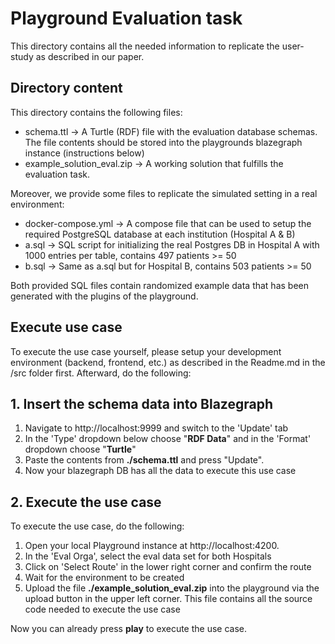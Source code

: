 # Playground Evaluation task

This directory contains all the needed information to replicate the user-study as described in our paper. 

## Directory content

This directory contains the following files:

- schema.ttl -> A Turtle (RDF) file with the evaluation database schemas. The file contents should be stored into the playgrounds blazegraph instance (instructions below)
- example_solution_eval.zip -> A working solution that fulfills the evaluation task.

Moreover, we provide some files to replicate the simulated setting in a real environment:

- docker-compose.yml -> A compose file that can be used to setup the required PostgreSQL database at each institution (Hospital A & B)
- a.sql -> SQL script for initializing the real Postgres DB in Hospital A with 1000 entries per table, contains 497 patients >= 50
- b.sql -> Same as a.sql but for Hospital B, contains 503 patients >= 50

Both provided SQL files contain randomized example data that has been generated with the plugins of the playground.

## Execute use case

To execute the use case yourself, please setup your development environment (backend, frontend, etc.) as described in the Readme.md in the /src folder first. Afterward, do the following:

## 1. Insert the schema data into Blazegraph

1. Navigate to http://localhost:9999 and switch to the 'Update' tab
2. In the 'Type' dropdown below choose "**RDF Data**" and in the 'Format' dropdown choose "**Turtle**"
3. Paste the contents from **./schema.ttl** and press "Update".
4. Now your blazegraph DB has all the data to execute this use case

## 2. Execute the use case

To execute the use case, do the following: 

1. Open your local Playground instance at http://localhost:4200. 
2. In the 'Eval Orga', select the eval data set for both Hospitals
3. Click on 'Select Route' in the lower right corner and confirm the route
4. Wait for the environment to be created
4. Upload the file **./example_solution_eval.zip** into the playground via the upload button in the upper left corner. This file contains all the source code needed to execute the use case

Now you can already press **play** to execute the use case.